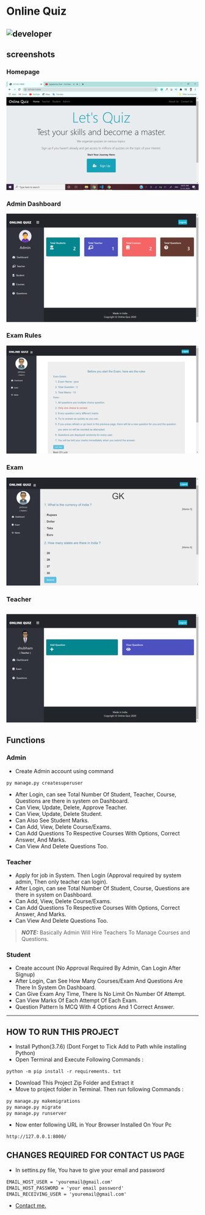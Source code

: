 # Online Quiz
![developer](https://img.shields.io/badge/Developed%20By-Aadarsh%20Kumar-red)
---
## screenshots
### Homepage
![homepage snap](https://github.com/aadarshkumarr/onlinequiz/blob/master/static/screenshots/homepage.png?raw=true)
### Admin Dashboard
![dashboard snap](https://github.com/aadarshkumarr/onlinequiz/blob/master/static/screenshots/adminhomepage.png?raw=true)
### Exam Rules
![invoice snap](https://github.com/aadarshkumarr/onlinequiz/blob/master/static/screenshots/rules.png?raw=true)
### Exam
![doctor snap](https://github.com/aadarshkumarr/onlinequiz/blob/master/static/screenshots/exam.png?raw=true)
### Teacher
![doctor snap](https://github.com/aadarshkumarr/onlinequiz/blob/master/static/screenshots/teacher.png?raw=true)
---
## Functions
### Admin
- Create Admin account using command
```
py manage.py createsuperuser
```
- After Login, can see Total Number Of Student, Teacher, Course, Questions are there in system on Dashboard.
- Can View, Update, Delete, Approve Teacher.
- Can View, Update, Delete Student.
- Can Also See Student Marks.
- Can Add, View, Delete Course/Exams.
- Can Add Questions To Respective Courses With Options, Correct Answer, And Marks.
- Can View And Delete Questions Too.

### Teacher
- Apply for job in System. Then Login (Approval required by system admin, Then only teacher can login).
- After Login, can see Total Number Of Student, Course, Questions are there in system on Dashboard.
- Can Add, View, Delete Course/Exams.
- Can Add Questions To Respective Courses With Options, Correct Answer, And Marks.
- Can View And Delete Questions Too.
> **_NOTE:_**  Basically Admin Will Hire Teachers To Manage Courses and Questions.

### Student
- Create account (No Approval Required By Admin, Can Login After Signup)
- After Login, Can See How Many Courses/Exam And Questions Are There In System On Dashboard.
- Can Give Exam Any Time, There Is No Limit On Number Of Attempt.
- Can View Marks Of Each Attempt Of Each Exam.
- Question Pattern Is MCQ With 4 Options And 1 Correct Answer.
---

## HOW TO RUN THIS PROJECT
- Install Python(3.7.6) (Dont Forget to Tick Add to Path while installing Python)
- Open Terminal and Execute Following Commands :
```
python -m pip install -r requirements. txt
```
- Download This Project Zip Folder and Extract it
- Move to project folder in Terminal. Then run following Commands :
```
py manage.py makemigrations
py manage.py migrate
py manage.py runserver
```
- Now enter following URL in Your Browser Installed On Your Pc
```
http://127.0.0.1:8000/
```

## CHANGES REQUIRED FOR CONTACT US PAGE
- In settins.py file, You have to give your email and password
```
EMAIL_HOST_USER = 'youremail@gmail.com'
EMAIL_HOST_PASSWORD = 'your email password'
EMAIL_RECEIVING_USER = 'youremail@gmail.com'
```


- [Contact me.](https://aadarshkumar.in)
